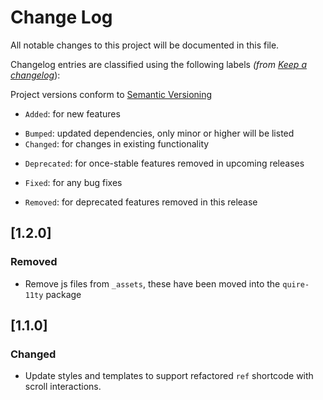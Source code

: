 # Change Log

All notable changes to this project will be documented in this file.

Changelog entries are classified using the following labels _(from [Keep a changelog](https://keepachangelog.com/en/1.0.0/)_):

Project versions conform to [Semantic Versioning](https://semver.org/)

- `Added`: for new features
* `Bumped`: updated dependencies, only minor or higher will be listed
* `Changed`: for changes in existing functionality
- `Deprecated`: for once-stable features removed in upcoming releases
* `Fixed`: for any bug fixes
- `Removed`: for deprecated features removed in this release

## [1.2.0]

### Removed

- Remove js files from `_assets`, these have been moved into the `quire-11ty` package

## [1.1.0]

### Changed

- Update styles and templates to support refactored `ref` shortcode with scroll interactions.
